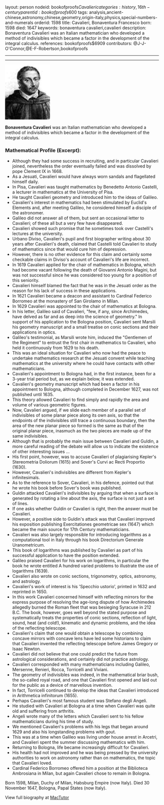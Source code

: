 layout: person
nodeid: bookofproofs$Cavalieri
categories: history,16th-century
parentid: bookofproofs$600
tags: analysis,ancient-chinese,astronomy,chinese,geometry,origin-italy,physics,special-numbers-and-numerals
orderid: 1598
title: Cavalieri, Bonaventura Francesco
born: 1598
died: 1647
keywords: bonaventura cavalieri,cavalieri
description: Bonaventura Cavalieri was an Italian mathematician who developed a method of indivisibles which became a factor in the development of the integral calculus.
references: bookofproofs$6909
contributors: @J-J-O'Connor,@E-F-Robertson,bookofproofs

---



---

![Cavalieri.jpg](https://github.com/bookofproofs/bookofproofs.github.io/blob/main/_sources/_assets/images/portraits/Cavalieri.jpg?raw=true)

**Bonaventura Cavalieri** was an Italian mathematician who developed a method of indivisibles which became a factor in the development of the integral calculus.

### Mathematical Profile (Excerpt):
* Although they had some success in recruiting, and in particular Cavalieri joined, nevertheless the order eventually failed and was dissolved by pope Clement IX in 1668.
* As a Jesuati, Cavalieri would have always worn sandals and flagellated himself daily.
* In Pisa, Cavalieri was taught mathematics by Benedetto Antonio Castelli, a lecturer in mathematics at the University of Pisa.
* He taught Cavalieri geometry and introduced him to the ideas of Galileo.
* Cavalieri's interest in mathematics had been stimulated by Euclid's Elements and, after meeting Galileo, he considered himself a disciple of the astronomer.
* Galileo did not answer all of them, but sent an occasional letter to Cavalieri; of these all but a very few have disappeared.
* Cavalieri showed such promise that he sometimes took over Castelli's lectures at the university.
* Urbano Diviso, Cavalieri's pupil and first biographer writing about 30 years after Cavalieri's death, claimed that Castelli told Cavalieri to study of mathematics since that would cure him of depression.
* However, there is no other evidence for this claim and certainly some checkable claims in Diviso's account of Cavalieri's life are incorrect.
* In 1619 Cavalieri applied for the chair of mathematics in Bologna, which had become vacant following the death of Giovanni Antonio Magini, but was not successful since he was considered too young for a position of this seniority.
* Cavalieri himself blamed the fact that he was in the Jesuati order as the reason for his lack of success in these applications.
* In 1621 Cavalieri became a deacon and assistant to Cardinal Federico Borromeo at the monastery of San Girolamo in Milan.
* In 1629 Cavalieri was appointed to the chair of mathematics at Bologna.
* In his letter, Galileo said of Cavalieri, "few, if any, since Archimedes, have delved as far and as deep into the science of geometry." In support of his application to the Bologna position, Cavalieri sent Marsili his geometry manuscript and a small treatise on conic sections and their applications in optics.
* Galileo's testimonial, as Marsili wrote him, induced the "Gentlemen of the Regiment"  to entrust the first chair in mathematics to Cavalieri, who held it continuously from 1629 to his death.
* This was an ideal situation for Cavalieri who now had the peace to undertake mathematics research at the Jesuati convent while teaching mathematics at the university where he could have contacts with other mathematicians.
* Cavalieri's appointment to Bologna had, in the first instance, been for a 3-year trial period but, as we explain below, it was extended.
* Cavalieri's geometry manuscript which had been a factor in his appointment to Bologna, although completed in December 1627, was not published until 1635.
* This theory allowed Cavalieri to find simply and rapidly the area and volume of various geometric figures.
* Now, Cavalieri argued, if we slide each member of a parallel set of indivisibles of some planar piece along its own axis, so that the endpoints of the indivisibles still trace a continuous boundary, then the area of the new planar piece so formed is the same as that of the original planar piece, inasmuch as the two pieces are made up of the same indivisibles.
* Although that is probably the main issue between Cavalieri and Guldin, a more careful reading of the debate will allow us to indicate the existence of other interesting issues ...
* His first point, however, was to accuse Cavalieri of plagiarising Kepler's Stereometria Doliorum (1615) and Sover's Curvi ac Recti Proportio (1630).
* However, Cavalieri's indivisibles are different from Kepler's infinitesimals.
* As to the reference to Sover, Cavalieri, in his defence, pointed out that he wrote his book before Sover's book was published.
* Guldin attacked Cavalieri's indivisibles by arguing that when a surface is generated by rotating a line about the axis, the surface is not just a set of lines.
* If one asks whether Guldin or Cavalieri is right, then the answer must be Cavalieri.
* However, a positive side to Guldin's attack was that Cavalieri improved his exposition publishing Exercitationes geometricae sex (1647) which became the main source for 17th  Century mathematicians.
* Cavalieri was also largely responsible for introducing logarithms as a computational tool in Italy through his book Directorium Generale Uranometricum.
* This book of logarithms was published by Cavalieri as part of his successful application to have the position extended.
* Galileo praised Cavalieri for his work on logarithms, in particular the book he wrote entitled A hundred varied problems to illustrate the use of logarithms (1639).
* Cavalieri also wrote on conic sections, trigonometry, optics, astronomy, and astrology.
* Cavalieri's work of interest is his 'Specchio ustorio', printed in 1632 and reprinted in 1650.
* In this work Cavalieri concerned himself with reflecting mirrors for the express purpose of resolving the age-long dispute of how Archimedes allegedly burned the Roman fleet that was besieging Syracuse in 212 B.C. The book, however, goes well beyond the stated purpose and systematically treats the properties of conic sections, reflection of light, sound, heat (and cold!), kinematic and dynamic problems, and the idea of the reflecting telescope.
* Cavalieri's claim that one would obtain a telescope by combining concave mirrors with concave lens have led some historians to claim that Cavalieri invented the reflecting telescope before James Gregory or Isaac Newton.
* Cavalieri did not believe that one could predict the future from astrological considerations, and certainly did not practice astrology.
* Cavalieri corresponded with many mathematicians including Galileo, Mersenne, Renieri, Rocca, Torricelli and Viviani.
* The geometry of indivisibles was indeed, in the mathematical briar bush, the so-called royal road, and one that Cavalieri first opened and laid out for the public as a device of marvellous invention.
* In fact, Torricelli continued to develop the ideas that Cavalieri introduced in Arithmetica infinitorum (1655).
* Perhaps Cavalieri's most famous student was Stefano degli Angeli.
* He studied with Cavalieri at Bologna at a time when Cavalieri was quite old and suffering from arthritis.
* Angeli wrote many of the letters which Cavalieri sent to his fellow mathematicians during his time of study.
* We mentioned Cavalieri's problems with his legs that began around 1629 and also his longstanding problems with gout.
* This was at a time when Galileo was living under house arrest in Arcetri, and Cavalieri spent the summer discussing mathematics with him.
* Returning to Bologna, life became increasingly difficult for Cavalieri.
* His health had not improved and he was being pressed by the university authorities to work on astronomy rather than on mathematics, the topic that Cavalieri loved.
* Cardinal Federico Borromeo offered him a position at the Biblioteca Ambrosiana in Milan, but again Cavalieri chose to remain in Bologna.

Born 1598, Milan, Duchy of Milan, Habsburg Empire (now Italy). Died 30 November 1647, Bologna, Papal States (now Italy).

View full biography at [MacTutor](https://mathshistory.st-andrews.ac.uk/Biographies/Cavalieri/)
